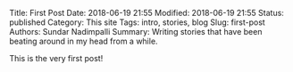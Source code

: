 Title: First Post
Date: 2018-06-19 21:55
Modified: 2018-06-19 21:55
Status: published
Category: This site
Tags: intro, stories, blog
Slug: first-post
Authors: Sundar Nadimpalli
Summary: Writing stories that have been beating around in my head from a while.

This is the very first post!